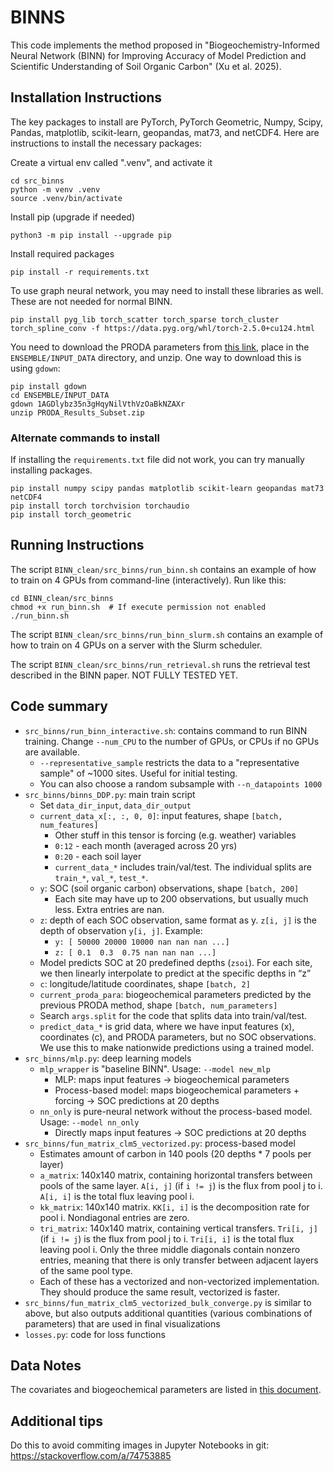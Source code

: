 # BINNS

This code implements the method proposed in "Biogeochemistry-Informed Neural Network (BINN) for Improving Accuracy of Model
Prediction and Scientific Understanding of Soil Organic Carbon" (Xu et al. 2025). 

## Installation Instructions

The key packages to install are PyTorch, PyTorch Geometric, Numpy, Scipy, Pandas, matplotlib, scikit-learn, geopandas, mat73, and netCDF4. Here are instructions to install the necessary packages:

Create a virtual env called ".venv", and activate it
```
cd src_binns
python -m venv .venv
source .venv/bin/activate
```

Install pip (upgrade if needed)
```
python3 -m pip install --upgrade pip
```

Install required packages
```
pip install -r requirements.txt
```

To use graph neural network, you may need to install these libraries as well. These are not needed for normal BINN.
```
pip install pyg_lib torch_scatter torch_sparse torch_cluster torch_spline_conv -f https://data.pyg.org/whl/torch-2.5.0+cu124.html
```

You need to download the PRODA parameters from [this link](https://drive.google.com/file/d/1AGDlybz35n3gHqyNilVthVzOaBkNZAXr/view?usp=sharing), place in the `ENSEMBLE/INPUT_DATA` directory, and unzip. One way to download this is using `gdown`:
```
pip install gdown
cd ENSEMBLE/INPUT_DATA
gdown 1AGDlybz35n3gHqyNilVthVzOaBkNZAXr
unzip PRODA_Results_Subset.zip
```

### Alternate commands to install

If installing the `requirements.txt` file did not work, you can try manually installing packages.
```
pip install numpy scipy pandas matplotlib scikit-learn geopandas mat73 netCDF4
pip install torch torchvision torchaudio 
pip install torch_geometric
```

## Running Instructions

The script `BINN_clean/src_binns/run_binn.sh` contains an example of how to train on 4 GPUs from command-line (interactively). Run like this:
```
cd BINN_clean/src_binns
chmod +x run_binn.sh  # If execute permission not enabled
./run_binn.sh
```

The script `BINN_clean/src_binns/run_binn_slurm.sh` contains an example of how to train on 4 GPUs on a server with the Slurm scheduler.

The script `BINN_clean/src_binns/run_retrieval.sh` runs the retrieval test described in the BINN paper. NOT FULLY TESTED YET.

## Code summary

* `src_binns/run_binn_interactive.sh`: contains command to run BINN training. Change `--num_CPU` to the number of GPUs, or CPUs if no GPUs are available.
    - `--representative_sample` restricts the data to a "representative sample" of ~1000 sites. Useful for initial testing.
    - You can also choose a random subsample with `--n_datapoints 1000`
* `src_binns/binns_DDP.py`: main train script
    - Set `data_dir_input`, `data_dir_output`
    - `current_data_x[:, :, 0, 0]`: input features, shape `[batch, num_features]`
        - Other stuff in this tensor is forcing (e.g. weather) variables
        - `0:12` - each month (averaged across 20 yrs)
        - `0:20` - each soil layer
        - `current_data_*` includes train/val/test. The individual splits are `train_*`, `val_*`, `test_*`.
    - `y`: SOC (soil organic carbon) observations, shape `[batch, 200]`
        - Each site may have up to 200 observations, but usually much less. Extra entries are nan.
    - `z`: depth of each SOC observation, same format as y. `z[i, j]` is the depth of observation `y[i, j]`. Example:
        - `y: [ 50000 20000 10000 nan nan nan ...]`
        - `z: [ 0.1  0.3  0.75 nan nan nan ...]`
    - Model predicts SOC at 20 predefined depths (`zsoi`). For each site, we then linearly interpolate to predict at the specific depths in “z”
    - `c`: longitude/latitude coordinates, shape `[batch, 2]`
    - `current_proda_para`: biogeochemical parameters predicted by the previous PRODA method, shape `[batch, num_parameters]`
    - Search `args.split` for the code that splits data into train/val/test.
    - `predict_data_*` is grid data, where we have input features (x), coordinates (c), and PRODA parameters, but no SOC observations. We use this to make nationwide predictions using a trained model.
* `src_binns/mlp.py`: deep learning models
    - `mlp_wrapper` is "baseline BINN". Usage: `--model new_mlp`
        - MLP: maps input features → biogeochemical parameters
        - Process-based model: maps biogeochemical parameters + forcing → SOC predictions at 20 depths
    - `nn_only` is pure-neural network without the process-based model. Usage: `--model nn_only`
        - Directly maps input features → SOC predictions at 20 depths
* `src_binns/fun_matrix_clm5_vectorized.py`: process-based model
    - Estimates amount of carbon in 140 pools (20 depths * 7 pools per layer)
    - `a_matrix`: 140x140 matrix, containing horizontal transfers between pools of the same layer. `A[i, j]` (if `i != j`) is the flux from pool j to i. `A[i, i]` is the total flux leaving pool i.
    - `kk_matrix`: 140x140 matrix. `KK[i, i]` is the decomposition rate for pool i. Nondiagonal entries are zero.
    - `tri_matrix`: 140x140 matrix, containing vertical transfers. `Tri[i, j]` (if `i != j`) is the flux from pool j to i. `Tri[i, i]` is the total flux leaving pool i. Only the three middle diagonals contain nonzero entries, meaning that there is only transfer between adjacent layers of the same pool type.
    - Each of these has a vectorized and non-vectorized implementation. They should produce the same result, vectorized is faster.
* `src_binns/fun_matrix_clm5_vectorized_bulk_converge.py` is similar to above, but also outputs additional quantities (various combinations of parameters) that are used in final visualizations
* `losses.py`: code for loss functions

## Data Notes

The covariates and biogeochemical parameters are listed in [this document](https://docs.google.com/document/d/1dAlGbuwKkIg7-ai9ZPGSKIP7rKdKj8mUQi29TObQlUI/edit?usp=sharing).

## Additional tips

Do this to avoid commiting images in Jupyter Notebooks in git: https://stackoverflow.com/a/74753885
